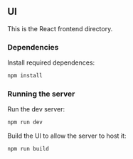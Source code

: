 ## UI

This is the React frontend directory.

### Dependencies

Install required dependences:

```sh
npm install
```

### Running the server

Run the dev server:

```sh
npm run dev
```

Build the UI to allow the server to host it:

```sh
npm run build
```
